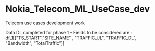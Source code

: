 # Nokia_Telecom_ML_UseCase_dev
Telecom use cases development work


Data DL completed for phase 1 - Fields to be considered are : 
df_1[["TS_START","SITE_NAME" , "TRAFFIC_UL", "TRAFFIC_DL", "Bandwidth", "TotalTraffic"]]

